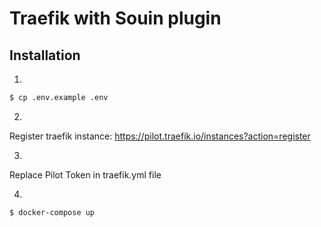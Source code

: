 # Traefik with Souin plugin 

## Installation

1.
```bash
$ cp .env.example .env
```

2.
Register traefik instance: https://pilot.traefik.io/instances?action=register

3.
Replace Pilot Token in traefik.yml file

4.
```bash
$ docker-compose up
```
